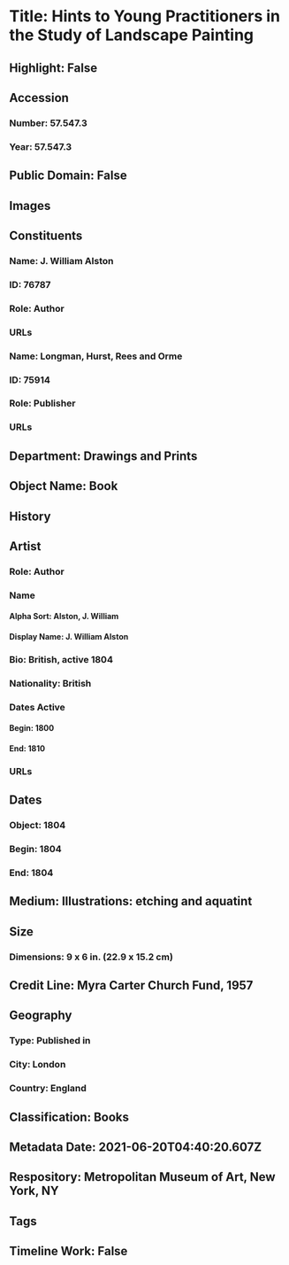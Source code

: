 # Title: Hints to Young Practitioners in the Study of Landscape Painting
## Highlight: False
## Accession
### Number: 57.547.3
### Year: 57.547.3
## Public Domain: False
## Images
## Constituents
### Name: J. William Alston
### ID: 76787
### Role: Author
### URLs
### Name: Longman, Hurst, Rees and Orme
### ID: 75914
### Role: Publisher
### URLs
## Department: Drawings and Prints
## Object Name: Book
## History
## Artist
### Role: Author
### Name
#### Alpha Sort: Alston, J. William
#### Display Name: J. William Alston
### Bio: British, active 1804
### Nationality: British
### Dates Active
#### Begin: 1800
#### End: 1810
### URLs
## Dates
### Object: 1804
### Begin: 1804
### End: 1804
## Medium: Illustrations: etching and aquatint
## Size
### Dimensions: 9 x 6 in. (22.9 x 15.2 cm)
## Credit Line: Myra Carter Church Fund, 1957
## Geography
### Type: Published in
### City: London
### Country: England
## Classification: Books
## Metadata Date: 2021-06-20T04:40:20.607Z
## Respository: Metropolitan Museum of Art, New York, NY
## Tags
## Timeline Work: False